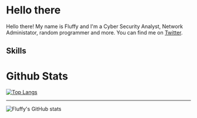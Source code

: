# Hello there

Hello there! My name is Fluffy and I'm a Cyber Security Analyst, Network Administator, random programmer and more. You can find me on [Twitter](https://twitter.com/FluffySnowmanYT).

## Skills 



# Github Stats

[![Top Langs](https://github-readme-stats.vercel.app/api/top-langs/?username=FluffySnowman)](https://github.com/anuraghazra/github-readme-stats)

<hr>

![Fluffy's GitHub stats](https://github-readme-stats.vercel.app/api?username=FLuffySnowman&show_icons=true&theme=radical)
